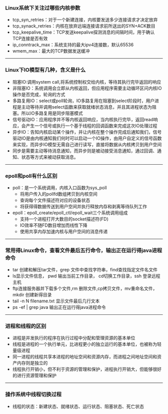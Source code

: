 ### Linux系统下关注过哪些内核参数
* tcp_syn_retries：对于一个新建连接，内核要发送多少连接请求才决定放弃
* tcp_synack_retries：内核在放弃远端连接请求前所送出的SYN+ACK数目
* tcp_keepalive_time：TCP发送keepalive探测消息的间隔时间，用于确认TCP连接是否有效
* ip_conntrack_max：系统支持的最大ipv4连接数，默认65536
* wmem_max：最大的TCP数据发送缓冲
***
### Linux下IO模型有几种，含义是什么
* 阻塞IO:调用system call,将系统控制权交给内核，等待其执行完毕返回的响应
* 非阻塞IO：系统调用会立即从内核返回，但应用程序需要主动循环区问内核IO操作是否完成，轮询的方式
* 多路复用IO：select或poll轮询，IO多路复用在阻塞到select阶段时，用户进程是主动等待并调用select函数来获取就绪状态消息，并且其进程状态为阻塞。所以IO多路复用是同步阻塞模式
* 信号驱动IO：应用程序并不等内核返回响应，当内核执行完毕，返回read响应，会产生一个信号或执行一个基于线程的回调函数来完成这次IO处理过程
* 异步IO：告知内核启动某个操作，并让内核在整个操作完成后通知我们，信号驱动IO是由内核通知我们何时可以启动一个IO操作，由用户自定义的信号函数来实现，而异步IO模型无需自己进行读写，直接将数据从内核拷贝到用户空间
* 同步是需要主动等待消息通知，而异步则是被动接受消息通知，通过回调、通知、状态等方式来被动获取消息。
***
### epoll和poll有什么区别
* poll：是一个系统调用，内核入口函数为sys_poll
    * 将用户传入的pollfd数组拷贝到内核空间
    * 查询每个文件描述符对应的设备状态
    * 将获得得数据传送到用户空间并执行释放内存和剥离等待队列工作
* epoll：epoll_create/epoll_ctl/epoll_wait三个系统调用组成
    * 支持一个进程打开大数目的socket描述符(FD)
    * IO效率不随FD数目增加而线性下降
    * 使用共享内存加速内核与用户空间的消息传递
***
### 常用得Linux命令，查看文件最后五行命令，输出正在运行得java进程命令
* tar 创建和解压tar文件，grep 文件中查找字符串，find查找指定文件名文件
* ls显示文件信息， pwd 输出当前工作目录， cd切换工作目录，ssh 登录远程主机
* ftp连接服务器并下载多个文件,rm 删除文件,cp拷贝文件，mv重命名文件，mkdir 创建新得目录
* tail -n N filename.txt 显示文件最后几行文本
* ps -ef | grep java 输出正在运行得java进程命令
***
### 进程和线程的区别
* 进程是并发执行的程序在执行过程中分配和管理资源的基本单位
* 线程是进程的一个执行单元，比进程更小的独立运行的基本单位，也被称为轻量级进程
* 同一进程的线程共享本进程的地址空间和资源内存，而进程之间地址空间和资产内存则是独立的
* 线程执行开销小，但不利于资源的管理和保护，进程执行开销大，但能够很好的进行资源管理和保护
***
### 操作系统中线程切换过程
* 线程的状态：新建状态、就绪状态、运行状态、阻塞状态、死亡状态
